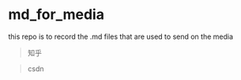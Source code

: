 # md_for_media
this repo is to record the .md files that are used to send on the media
> 知乎

> csdn
